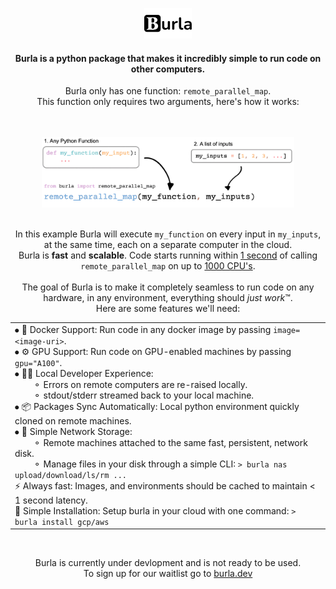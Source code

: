 <br></br>

<div align="center">
    <img src="/media/logo.png" alt="burla_logo" title="Burla" width="15%" height="auto" />
    <h4>Burla is a python package that makes it incredibly simple to run code on other computers.</h4>
    <p>Burla only has one function:  <code>remote_parallel_map</code>.<br>
    This function only requires two arguments, here's how it works:</p>
    <br></br>
    <img src="/media/remote_parallel_map.png" alt="remote_parallel_map" title="Example" width="80%" height="auto" />
    <br></br>
    <p>In this example Burla will execute <code>my_function</code> on every input in <code>my_inputs</code>, at the same time, each on a separate computer in the cloud.<br>
    Burla is <b>fast</b> and <b>scalable</b>. Code starts running within <u>1 second</u> of calling <code>remote_parallel_map</code> on up to <u>1000 CPU's</u>.
    <br></br>
    The goal of Burla is to make it completely seamless to run code on any hardware, in any environment, everything should <i>just work</i>™.<br>
    Here are some features we'll need:
    </p>
    <table>
        <tr>
            <td>
            ⦁ 🐳 Docker Support: Run code in any docker image by passing <code>image=&lt;image-uri&gt;</code>.<br>
            ⦁ ⚙️ GPU Support: Run code on GPU-enabled machines by passing <code>gpu="A100"</code>.<br>
            ⦁ 👨‍💻 Local Developer Experience:<br>
            &nbsp;&nbsp;&nbsp;&nbsp;&nbsp;&nbsp;&nbsp;&nbsp;⚬ Errors on remote computers are re-raised locally.<br>
            &nbsp;&nbsp;&nbsp;&nbsp;&nbsp;&nbsp;&nbsp;&nbsp;⚬ stdout/stderr streamed back to your local machine.<br>
            ⦁ 📦 Packages Sync Automatically: Local python environment quickly cloned on remote machines.<br>
            ⦁ 💾 Simple Network Storage:<br>
            &nbsp;&nbsp;&nbsp;&nbsp;&nbsp;&nbsp;&nbsp;&nbsp;⚬ Remote machines attached to the same fast, persistent, network disk.<br>
            &nbsp;&nbsp;&nbsp;&nbsp;&nbsp;&nbsp;&nbsp;&nbsp;⚬ Manage files in your disk through a simple CLI: <code>> burla nas upload/download/ls/rm ...</code><br>
            ⚡ Always fast: Images, and environments should be cached to maintain &lt; 1 second latency.<br>
            🔧 Simple Installation: Setup burla in your cloud with one command: <code>> burla install gcp/aws</code>
            </td>
        </tr>
    </table><br>
    <p>
    Burla is currently under devlopment and is not ready to be used.<br>
    To sign up for our waitlist go to <a href="https://burla.dev/">burla.dev</a>
    </p>
</div>
